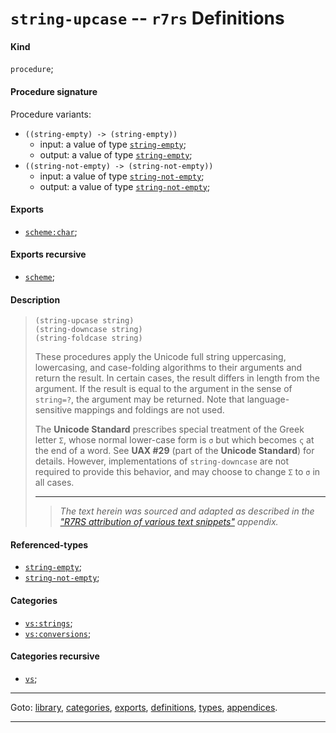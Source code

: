 

<a id='definition__r7rs__string-upcase'></a>

# `string-upcase` -- `r7rs` Definitions


<a id='definition__r7rs__string-upcase__kind'></a>

#### Kind

`procedure`;


<a id='definition__r7rs__string-upcase__procedure-signature'></a>

#### Procedure signature

Procedure variants:
 * `((string-empty) -> (string-empty))`
   * input: a value of type [`string-empty`](../../r7rs/types/string-empty.md#type__r7rs__string-empty);
   * output: a value of type [`string-empty`](../../r7rs/types/string-empty.md#type__r7rs__string-empty);
 * `((string-not-empty) -> (string-not-empty))`
   * input: a value of type [`string-not-empty`](../../r7rs/types/string-not-empty.md#type__r7rs__string-not-empty);
   * output: a value of type [`string-not-empty`](../../r7rs/types/string-not-empty.md#type__r7rs__string-not-empty);


<a id='definition__r7rs__string-upcase__exports'></a>

#### Exports

 * [`scheme:char`](../../r7rs/exports/scheme_3a_char.md#export__r7rs__scheme_3a_char);


<a id='definition__r7rs__string-upcase__exports-recursive'></a>

#### Exports recursive

 * [`scheme`](../../r7rs/exports/scheme.md#export__r7rs__scheme);


<a id='definition__r7rs__string-upcase__description'></a>

#### Description

> ````
> (string-upcase string)
> (string-downcase string)
> (string-foldcase string)
> ````
> 
> 
> These procedures apply the Unicode full string uppercasing, lowercasing,
> and case-folding algorithms to their arguments and return the result.
> In certain cases, the result differs in length from the argument.
> If the result is equal to the argument in the sense of `string=?`, the argument may be returned.
> Note that language-sensitive mappings and foldings are not used.
> 
> The __Unicode Standard__ prescribes special treatment of the Greek letter
> `Σ`, whose normal lower-case form is `σ` but which becomes
> `ς` at the end of a word.  See __UAX #29__ (part of
> the __Unicode Standard__) for details.  However, implementations of
> `string-downcase` are not required to provide this behavior, and may
> choose to change `Σ` to `σ` in all cases.
> 
> 
> ----
> > *The text herein was sourced and adapted as described in the ["R7RS attribution of various text snippets"](../../r7rs/appendices/attribution.md#appendix__r7rs__attribution) appendix.*


<a id='definition__r7rs__string-upcase__referenced-types'></a>

#### Referenced-types

 * [`string-empty`](../../r7rs/types/string-empty.md#type__r7rs__string-empty);
 * [`string-not-empty`](../../r7rs/types/string-not-empty.md#type__r7rs__string-not-empty);


<a id='definition__r7rs__string-upcase__categories'></a>

#### Categories

 * [`vs:strings`](../../r7rs/categories/vs_3a_strings.md#category__r7rs__vs_3a_strings);
 * [`vs:conversions`](../../r7rs/categories/vs_3a_conversions.md#category__r7rs__vs_3a_conversions);


<a id='definition__r7rs__string-upcase__categories-recursive'></a>

#### Categories recursive

 * [`vs`](../../r7rs/categories/vs.md#category__r7rs__vs);

----

Goto: [library](../../r7rs/_index.md#library__r7rs), [categories](../../r7rs/categories/_index.md#toc__r7rs__categories), [exports](../../r7rs/exports/_index.md#toc__r7rs__exports), [definitions](../../r7rs/definitions/_index.md#toc__r7rs__definitions), [types](../../r7rs/types/_index.md#toc__r7rs__types), [appendices](../../r7rs/appendices/_index.md#toc__r7rs__appendices).

----

